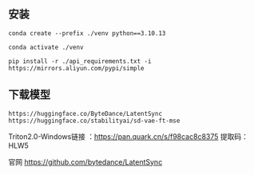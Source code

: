 ## 安装

```
conda create --prefix ./venv python==3.10.13

conda activate ./venv

pip install -r ./api_requirements.txt -i https://mirrors.aliyun.com/pypi/simple 

```

## 下载模型

```
https://huggingface.co/ByteDance/LatentSync
https://huggingface.co/stabilityai/sd-vae-ft-mse
```

Triton2.0-Windows链接 ：https://pan.quark.cn/s/f98cac8c8375
提取码：HLW5

官网 https://github.com/bytedance/LatentSync